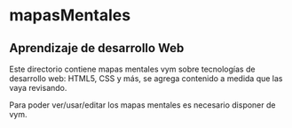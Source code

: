 mapasMentales
=============

Aprendizaje de desarrollo Web
-----------------------------
Este directorio contiene mapas mentales vym sobre tecnologías de desarrollo web:
HTML5, CSS y más, se agrega contenido a medida que las vaya revisando.

Para poder ver/usar/editar los mapas mentales es necesario disponer de vym.
